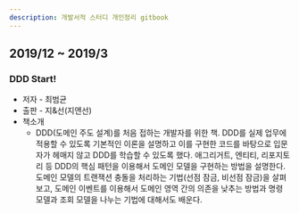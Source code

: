 ```yaml
---
description: 개발서적 스터디 개인정리 gitbook
---
```


## 2019/12 ~ 2019/3

### DDD Start!

* 저자 - 최범균
* 출판 - 지&선\(지앤선\)
* 책소개
  * DDD\(도메인 주도 설계\)를 처음 접하는 개발자를 위한 책. DDD를 실제 업무에 적용할 수 있도록 기본적인 이론을 설명하고 이를 구현한 코드를 바탕으로 입문자가 헤매지 않고 DDD를 학습할 수 있도록 했다. 애그리거트, 엔티티, 리포지토리 등 DDD의 핵심 패턴을 이용해서 도메인 모델을 구현하는 방법을 설명한다. 도메인 모델의 트랜잭션 충돌을 처리하는 기법\(선점 잠금, 비선점 잠금\)을 살펴보고, 도메인 이벤트를 이용해서 도메인 영역 간의 의존을 낮추는 방법과 명령 모델과 조회 모델을 나누는 기법에 대해서도 배운다.

